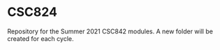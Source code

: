 # CSC824
Repository for the Summer 2021 CSC842 modules. A new folder will be created for each cycle.

